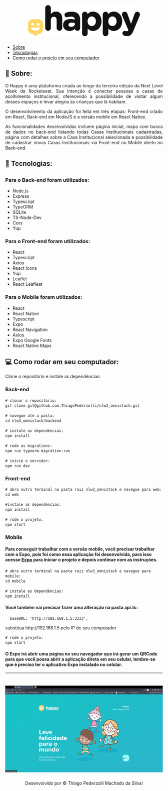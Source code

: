 <h1 align="center">
  <img width=48 src='web/src/images/map-marker.svg'>
  <img src='web/src/images/logo-preto.svg'>
</h1>
<ul>
<li><a href="#sobre"> Sobre</a></li>
<li><a href="#tecno"> Tecnologias</a></li>
<li><a href="#run"> Como rodar o projeto em seu computador </a></li>
</ul>

<h2 id="sobre">
📜 Sobre:
</h2>
<p align="justify">
O Happy é uma plataforma criada ao longo da terceira edição da Next Level Week da Rocketseat. Sua intenção é conectar pessoas a casas de acolhimento institucional, oferecendo a possibilidade de visitar algum desses espaços e levar alegria às crianças que lá habitam.
</p>
<p align="justify">
O desenvolvimento da aplicação foi feita em três etapas: Front-end criado em React, Back-end em NodeJS e a versão mobile em React Native.
</p>
<p align="justify">
As funcionalidades desenvolvidas incluem página inicial, mapa com busca de dados no back-end listando todas Casas Institucionais cadastradas, página com detalhes sobre a Casa Institucional selecionada e possibilidade de cadastrar novas Casas Institucionais via Front-end ou Mobile direto no Back-end.
</p>

<h2 id="tecno">
🚀 Tecnologias:
<h2>

<h3> Para o Back-end foram utilizados: </h3>
<ul>
<li>Node.js</li>
<li>Express</li>
<li>Typescript</li>
<li>TypeORM</li>
<li>SQLite</li>
<li>TS-Node-Dev</li>
<li>Cors</li>
<li>Yup</li>
</ul>

<h3> Para o Front-end foram utilizados: </h3>
<ul>
<li>React</li>
<li>Typescript</li>
<li>Axios</li>
<li>React Icons</li>
<li>Yup</li>
<li>Leaflet</li>
<li>React Leafleat</li>
</ul>

<h3> Para o Mobile foram utilizados: </h3>
<ul>
<li>React</li>
<li>React Native</li>
<li>Typescript</li>
<li>Expo</li>
<li>React Navigation</li>
<li>Axios</li>
<li>Expo Google Fonts</li>
<li>React Native Maps</li>
</ul>

<h2 id="run">
💻 Como rodar em seu computador:
</h2>

<p>
Clone o repositório e instale as dependências:
</p>

<h3> Back-end </h3>

```
# clonar o repositório:
git clone git@github.com:ThiagoPederzolli/nlw3_omnistack.git

# navegue até a pasta:
cd nlw3_omnistack/backend

# instale as dependências:
npm install

# rode as migrations:
npm run typeorm migration:run

# inicie o servidor:
npm run dev
```

<h3> Front-end </h3>

```
# abra outro terminal na pasta raiz nlw3_omnistack e navegue para web:
cd web

#instale as dependências:
npm install

# rode o projeto:
npm start
```
<h3> Mobile </h3>

<h4> Para conseguir trabalhar com a versão mobile, você precisar trabalhar com o Expo, pois foi como essa aplicação foi desenvolvida, para isso acesse <a href="https://expo.io/learn">Expo</a> para iniciar o projeto e depois continue com as instruções.</h4>

```
# abra outro terminal na pasta raiz nlw3_omnistack e navegue para mobile:
cd mobile

# instale as dependências:
npm install

```
<h4> Você também vai precisar fazer uma alteração na pasta api.ts: </h4>

```
  baseURL: 'http://192.168.1.5:3333',
```
<p> substitua http://192.168.1.5 pelo IP de seu computador </p>

```
# rode o projeto:
npm start
```

<h4> O Expo irá abrir uma página no seu navegador que irá gerar um QRCode para que você possa abrir a aplicação direto em seu celular, lembre-se que é preciso ter o aplicativo Expo instalado no celular. </h4>

------------

<h1 align="center">
 <img src='web/src/images/reactgif.gif'>
</h1>

<p align="center"> Desenvolvido por © Thiago Pederzolli Machado da Silva! </p>
